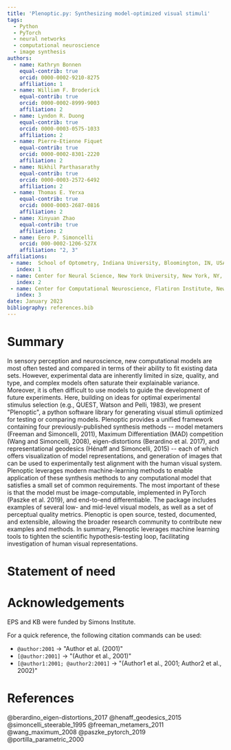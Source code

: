 ```yaml
---
title: 'Plenoptic.py: Synthesizing model-optimized visual stimuli'
tags:
  - Python
  - PyTorch
  - neural networks
  - computational neuroscience
  - image synthesis
authors:
  - name: Kathryn Bonnen
    equal-contrib: true
    orcid: 0000-0002-9210-8275
    affiliation: 1
  - name: William F. Broderick
    equal-contrib: true
    orcid: 0000-0002-8999-9003
    affiliation: 2
  - name: Lyndon R. Duong
    equal-contrib: true
    orcid: 0000-0003-0575-1033
    affiliation: 2
  - name: Pierre-Etienne Fiquet
    equal-contrib: true
    orcid: 0000-0002-8301-2220
    affiliation: 2
  - name: Nikhil Parthasarathy
    equal-contrib: true
    orcid: 0000-0003-2572-6492
    affiliation: 2
  - name: Thomas E. Yerxa
    equal-contrib: true
    orcid: 0000-0003-2687-0816
    affiliation: 2
  - name: Xinyuan Zhao
    equal-contrib: true
    affiliation: 2
  - name: Eero P. Simoncelli
    orcid: 000-0002-1206-527X
    affiliation: "2, 3"
affiliations:
 - name:  School of Optometry, Indiana University, Bloomington, IN, USA
   index: 1
 - name: Center for Neural Science, New York University, New York, NY, USA
   index: 2
 - name: Center for Computational Neuroscience, Flatiron Institute, New York, NY, USA
   index: 3
date: January 2023
bibliography: references.bib
---
```


# Summary

In sensory perception and neuroscience, new computational models are most often tested and compared in terms of their ability to fit existing data sets.
However, experimental data are inherently limited in size, quality, and type, and complex models often saturate their explainable variance.
Moreover, it is often difficult to use models to guide the development of future experiments.
Here, building on ideas for optimal experimental stimulus selection  (e.g., QUEST, Watson and Pelli, 1983), we present "Plenoptic", a python software library for generating visual stimuli optimized for testing or comparing models.
Plenoptic provides a unified framework containing four previously-published synthesis methods -- model metamers (Freeman and Simoncelli, 2011), Maximum Differentiation (MAD) competition (Wang and Simoncelli, 2008), eigen-distortions (Berardino et al. 2017), and representational geodesics (Hénaff and Simoncelli, 2015) -- each of which offers visualization of model representations, and generation of images that can be used to experimentally test alignment with the human visual system.
Plenoptic leverages modern machine-learning methods to enable application of these synthesis methods to any computational model that satisfies a small set of common requirements.
The most important of these is that the model must be image-computable, implemented in PyTorch (Paszke et al. 2019), and end-to-end differentiable.
The package includes examples of several low- and mid-level visual models, as well as a set of perceptual quality metrics.
Plenoptic is open source, tested, documented, and extensible, allowing the broader research community to contribute new examples and methods.
In summary, Plenoptic leverages machine learning tools to tighten the scientific hypothesis-testing loop, facilitating investigation of human visual representations.

# Statement of need

# Acknowledgements

EPS and KB were funded by Simons Institute.

For a quick reference, the following citation commands can be used:

- `@author:2001`  ->  "Author et al. (2001)"
- `[@author:2001]` -> "(Author et al., 2001)"
- `[@author1:2001; @author2:2001]` -> "(Author1 et al., 2001; Author2 et al., 2002)"

# References

@berardino_eigen-distortions_2017
@henaff_geodesics_2015
@simoncelli_steerable_1995
@freeman_metamers_2011
@wang_maximum_2008
@paszke_pytorch_2019
@portilla_parametric_2000
